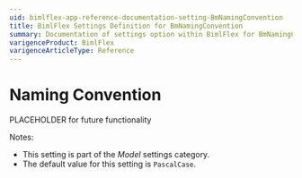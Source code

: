 ```yaml
---
uid: bimlflex-app-reference-documentation-setting-BmNamingConvention
title: BimlFlex Settings Definition for BmNamingConvention
summary: Documentation of settings option within BimlFlex for BmNamingConvention
varigenceProduct: BimlFlex
varigenceArticleType: Reference
---
```


# Naming Convention

PLACEHOLDER for future functionality

Notes:

* This setting is part of the *Model* settings category.
* The default value for this setting is `PascalCase`.
